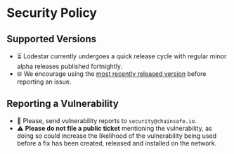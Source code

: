# Security Policy

## Supported Versions

- :hourglass_flowing_sand: Lodestar currently undergoes a quick release cycle with regular minor alpha releases published fortnightly.
- :globe_with_meridians: We encourage using the [most recently released version](https://github.com/ChainSafe/lodestar/releases/latest) before reporting an issue.

## Reporting a Vulnerability

- :rotating_light: Please, send vulnerability reports to `security@chainsafe.io`.
- :warning: **Please do not file a public ticket** mentioning the vulnerability, as doing so could increase the likelihood of the vulnerability being used before a fix has been created, released and installed on the network.
